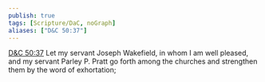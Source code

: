 ```yaml
---
publish: true
tags: [Scripture/DaC, noGraph]
aliases: ["D&C 50:37"]
---
```

[D&C 50:37](https://churchofjesuschrist.org/study/scriptures/dc-testament/dc/50?lang=eng&id=p37#p37) Let my servant Joseph Wakefield, in whom I am well pleased, and my servant Parley P. Pratt go forth among the churches and strengthen them by the word of exhortation;
